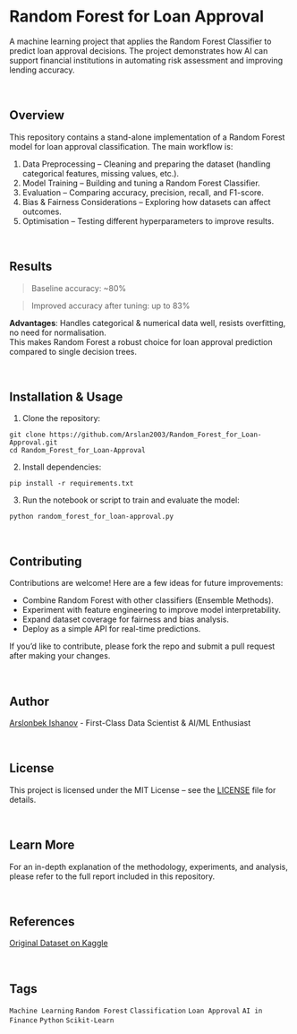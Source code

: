 # Random Forest for Loan Approval

A machine learning project that applies the Random Forest Classifier to predict loan approval decisions. The project demonstrates how AI can support financial institutions in automating risk assessment and improving lending accuracy.

<br>

## Overview

This repository contains a stand-alone implementation of a Random Forest model for loan approval classification. The main workflow is:
1. Data Preprocessing – Cleaning and preparing the dataset (handling categorical features, missing values, etc.).
2. Model Training – Building and tuning a Random Forest Classifier.
3. Evaluation – Comparing accuracy, precision, recall, and F1-score.
4. Bias & Fairness Considerations – Exploring how datasets can affect outcomes.
5. Optimisation – Testing different hyperparameters to improve results.

<br>

## Results

> Baseline accuracy: ~80%

> Improved accuracy after tuning: up to 83%

**Advantages**: Handles categorical & numerical data well, resists overfitting, no need for normalisation.  
This makes Random Forest a robust choice for loan approval prediction compared to single decision trees.

<br>

## Installation & Usage

1. Clone the repository:
```
git clone https://github.com/Arslan2003/Random_Forest_for_Loan-Approval.git
cd Random_Forest_for_Loan-Approval
```
2. Install dependencies:
```
pip install -r requirements.txt
```
3. Run the notebook or script to train and evaluate the model:
```
python random_forest_for_loan-approval.py
```

<br>

## Contributing
Contributions are welcome! Here are a few ideas for future improvements:
- Combine Random Forest with other classifiers (Ensemble Methods).
- Experiment with feature engineering to improve model interpretability.
- Expand dataset coverage for fairness and bias analysis.
- Deploy as a simple API for real-time predictions.  

If you’d like to contribute, please fork the repo and submit a pull request after making your changes.

<br>

## Author
[Arslonbek Ishanov](https://github.com/Arslan2003) - First-Class Data Scientist & AI/ML Enthusiast

<br>

## License
This project is licensed under the MIT License – see the [LICENSE](LICENSE) file for details.

<br>

## Learn More
For an in-depth explanation of the methodology, experiments, and analysis, please refer to the full report included in this repository.

<br>

## References
[Original Dataset on Kaggle](https://www.kaggle.com/datasets/ninzaami/loan-predication)

<br>

## Tags
`Machine Learning` `Random Forest` `Classification` `Loan Approval` `AI in Finance` `Python` `Scikit-Learn`
